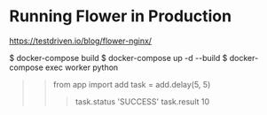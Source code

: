 # Running Flower in Production

https://testdriven.io/blog/flower-nginx/


$ docker-compose build
$ docker-compose up -d --build
$ docker-compose exec worker python

>> from app import add
>> task = add.delay(5, 5)
>>>
>>> task.status
'SUCCESS'
>>> task.result
10
